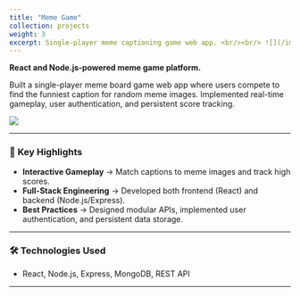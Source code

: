 ```yaml
---
title: "Meme Game"
collection: projects
weight: 3
excerpt: Single-player meme captioning game web app. <br/><br/> ![](/images/memegame.png)
---
```


**React and Node.js-powered meme game platform.**  

Built a single-player meme board game web app where users compete to find the funniest caption for random meme images. Implemented real-time gameplay, user authentication, and persistent score tracking.

![](/images/memegame.png)

---

### 🔹 **Key Highlights**
- **Interactive Gameplay** → Match captions to meme images and track high scores.
- **Full-Stack Engineering** → Developed both frontend (React) and backend (Node.js/Express).
- **Best Practices** → Designed modular APIs, implemented user authentication, and persistent data storage.

---

### 🛠 **Technologies Used**
- React, Node.js, Express, MongoDB, REST API

---
